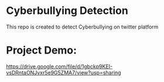 # Cyberbullying Detection
This repo is created to detect Cyberbullying on twitter platform
# Project Demo: 
https://drive.google.com/file/d/1gbckp9KEI-vsDRntaONJvxr5e9G5ZMA7/view?usp=sharing
